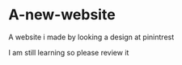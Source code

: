 # A-new-website
A website i made by looking a design at pinintrest

I am still learning so please review it
